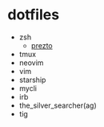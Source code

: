 # dotfiles

- zsh
  - [prezto](https://github.com/sorin-ionescu/prezto)
- tmux
- neovim
- vim
- starship
- mycli
- irb
- the_silver_searcher(ag)
- tig
